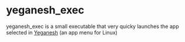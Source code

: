 # yeganesh_exec

yeganesh_exec is a small executable that very quicky launches the app selected in [Yeganesh](http://dmwit.com/yeganesh/) (an app menu for Linux)
